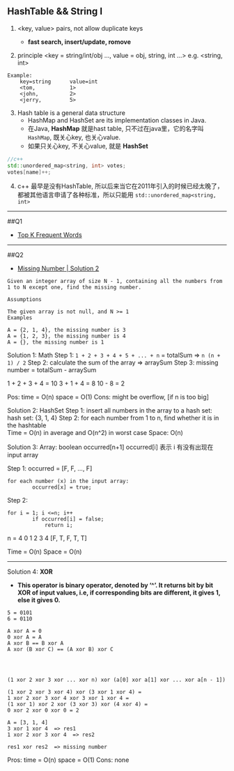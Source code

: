 ## HashTable && String I

1. <key, value> pairs, not allow duplicate keys
   - **fast search, insert/update, romove**

2. principle <key = string/int/obj ...,  value = obj, string, int ...> e.g. <string, int>

```
Example:
    key=string      value=int
    <tom,           1>
    <john,          2>
    <jerry,         5>
```


3. Hash table is a general data structure
    - HashMap and HashSet are its implementation classes in Java.
    - 在Java, **HashMap** 就是hast table, 只不过在java里，它的名字叫 `HashMap`, 既关心key, 也关心value.
    - 如果只关心key, 不关心value, 就是 **HashSet**


```cpp
//c++
std::unordered_map<string, int> votes;  
votes[name]++;
```

4. c++ 最早是没有HashTable, 所以后来当它在2011年引入的时候已经太晚了，都被其他语言申请了各种标准，所以只能用 `std::unordered_map<string, int>`


---

##Q1 

- [Top K Frequent Words](https://novemberfall.github.io/LeetCode-NoteBook/#/m7/topKfreq)


---

##Q2

- [Missing Number | Solution 2](https://novemberfall.github.io/LeetCode-NoteBook/#/ch7/misssingNum)

```
Given an integer array of size N - 1, containing all the numbers from 1 to N except one, find the missing number.

Assumptions

The given array is not null, and N >= 1
Examples

A = {2, 1, 4}, the missing number is 3
A = {1, 2, 3}, the missing number is 4
A = {}, the missing number is 1
```

Solution 1: Math
Step 1:  `1 + 2 + 3 + 4 + 5 + ... + n` = totalSum  => `n (n + 1) / 2`
Step 2:  calculate the sum of the array => arraySum
Step 3:  missing number = totalSum - arraySum

1 + 2 + 3 + 4 = 10
3 + 1 + 4 = 8
10 - 8 = 2

Pos: time = O(n)     space = O(1)
Cons: might be overflow,    [if n is too big]



Solution 2: HashSet
Step 1: insert all numbers in the array to a hash set:
        hash set: {3, 1, 4}
Step 2: for each number from 1 to n, find whether it is in the hashtable        
Time = O(n) in average and O(n^2) in worst case
Space: O(n)




Solution 3: 
Array: boolean occurred[n+1]
occurred[i] 表示 i 有没有出现在input array

Step 1:
occurred = [F, F, ..., F]
```
for each number (x) in the input array:
        occurred[x] = true;
```

Step 2:
```
for i = 1; i <=n; i++
        if occurred[i] = false;
            return i;
```

n = 4
 0   1   2   3   4
[F,  T,  F,  T,  T]

Time = O(n)
Space = O(n)

---

Solution 4: **XOR**

- **This operator is binary operator, denoted by ‘^’. It returns bit by bit XOR of input values, i.e, if corresponding bits are different, it gives 1, else it gives 0.**


```
5 = 0101
6 = 0110

A xor A = 0
0 xor A = A
A xor B == B xor A
A xor (B xor C) == (A xor B) xor C




(1 xor 2 xor 3 xor ... xor n) xor (a[0] xor a[1] xor ... xor a[n - 1])

(1 xor 2 xor 3 xor 4) xor (3 xor 1 xor 4) = 
1 xor 2 xor 3 xor 4 xor 3 xor 1 xor 4 = 
(1 xor 1) xor 2 xor (3 xor 3) xor (4 xor 4) = 
0 xor 2 xor 0 xor 0 = 2
```





```
A = [3, 1, 4]
3 xor 1 xor 4  => res1
1 xor 2 xor 3 xor 4  => res2

res1 xor res2  => missing number
```

Pros: time = O(n)  space = O(1)
Cons: none

